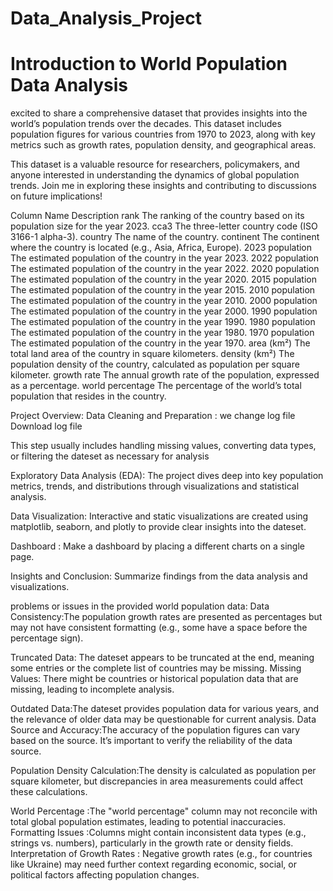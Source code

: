 # Data_Analysis_Project

# Introduction to World Population Data Analysis

excited to share a comprehensive dataset that provides insights into the world’s population trends over the decades. This dataset includes population figures for various countries from 1970 to 2023, along with key metrics such as growth rates, population density, and geographical areas.

This dataset is a valuable resource for researchers, policymakers, and anyone interested in understanding the dynamics of global population trends. Join me in exploring these insights and contributing to discussions on future implications!

Column Name Description
rank The ranking of the country based on its population size for the year 2023. cca3 The three-letter country code (ISO 3166-1 alpha-3). country The name of the country. continent The continent where the country is located (e.g., Asia, Africa, Europe). 2023 population The estimated population of the country in the year 2023. 2022 population The estimated population of the country in the year 2022. 2020 population The estimated population of the country in the year 2020. 2015 population The estimated population of the country in the year 2015. 2010 population The estimated population of the country in the year 2010. 2000 population The estimated population of the country in the year 2000. 1990 population The estimated population of the country in the year 1990. 1980 population The estimated population of the country in the year 1980. 1970 population The estimated population of the country in the year 1970. area (km²) The total land area of the country in square kilometers. density (km²) The population density of the country, calculated as population per square kilometer. growth rate The annual growth rate of the population, expressed as a percentage. world percentage The percentage of the world’s total population that resides in the country.

Project Overview:
Data Cleaning and Preparation : we change log file Download log file

This step usually includes handling missing values, converting data types, or filtering the dateset as necessary for analysis

Exploratory Data Analysis (EDA): The project dives deep into key population metrics, trends, and distributions through visualizations and statistical analysis.

Data Visualization: Interactive and static visualizations are created using matplotlib, seaborn, and plotly to provide clear insights into the dateset.

Dashboard : Make a dashboard by placing a different charts on a single page.

Insights and Conclusion: Summarize findings from the data analysis and visualizations.

problems or issues in the provided world population data:
Data Consistency:The population growth rates are presented as percentages but may not have consistent formatting (e.g., some have a space before the percentage sign).

Truncated Data: The dateset appears to be truncated at the end, meaning some entries or the complete list of countries may be missing. Missing Values: There might be countries or historical population data that are missing, leading to incomplete analysis.

Outdated Data:The dateset provides population data for various years, and the relevance of older data may be questionable for current analysis. Data Source and Accuracy:The accuracy of the population figures can vary based on the source. It’s important to verify the reliability of the data source.

Population Density Calculation:The density is calculated as population per square kilometer, but discrepancies in area measurements could affect these calculations.

World Percentage :The "world percentage" column may not reconcile with total global population estimates, leading to potential inaccuracies. Formatting Issues :Columns might contain inconsistent data types (e.g., strings vs. numbers), particularly in the growth rate or density fields. Interpretation of Growth Rates : Negative growth rates (e.g., for countries like Ukraine) may need further context regarding economic, social, or political factors affecting population changes.
